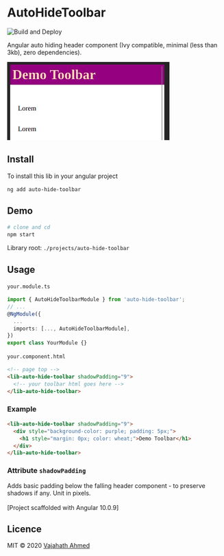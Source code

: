 # AutoHideToolbar

![Build and Deploy](https://github.com/vajahath/auto-hide-toolbar/workflows/Build%20and%20Deploy/badge.svg)

Angular auto hiding header component (Ivy compatible, minimal (less than 3kb), zero dependencies).

![auto-hiding-toolbar-demo](https://github.com/vajahath/auto-hide-toolbar/raw/master/projects/auto-hide-toolbar/auto-hide-toolbar.gif)

## Install

To install this lib in your angular project

```bash
ng add auto-hide-toolbar
```

## Demo
```sh
# clone and cd
npm start
```

Library root: `./projects/auto-hide-toolbar`

## Usage

`your.module.ts`
```ts
import { AutoHideToolbarModule } from 'auto-hide-toolbar';
// ...
@NgModule({
  ...
  imports: [..., AutoHideToolbarModule],
})
export class YourModule {}
```

`your.component.html`
```html
<!-- page top -->
<lib-auto-hide-toolbar shadowPadding="9">
  <!-- your toolbar html goes here -->
</lib-auto-hide-toolbar>
```

### Example
```html
<lib-auto-hide-toolbar shadowPadding="9">
  <div style="background-color: purple; padding: 5px;">
    <h1 style="margin: 0px; color: wheat;">Demo Toolbar</h1>
  </div>
</lib-auto-hide-toolbar>
```

### Attribute `shadowPadding`
Adds basic padding below the falling header component - to preserve shadows if any. Unit in pixels.
</br>
</br>
[Project scaffolded with Angular 10.0.9]

## Licence
MIT &copy; 2020 [Vajahath Ahmed](https://twitter.com/vajahath7)
